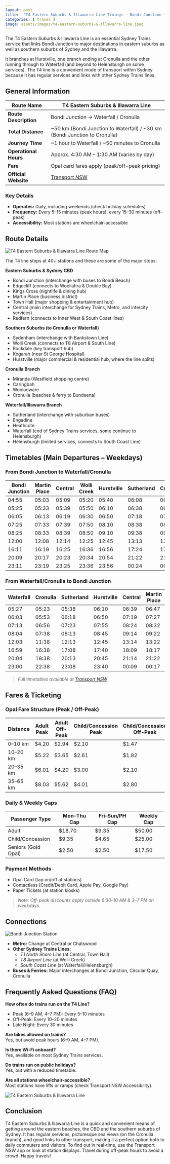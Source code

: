 ```yaml
---
layout: post
title:  "T4 Eastern Suburbs & Illawarra Line Timings – Bondi Junction to Waterfall or Cronulla"
categories: [ travel ]
image: assets/images/t4-eastern-suburbs-&-illawarra-line.jpeg
---
```


The T4 Eastern Suburbs & Illawarra Line is an essential Sydney Trains service that links Bondi Junction to major destinations in eastern suburbs as well as southern suburbs of Sydney and the Illawarra.  

It branches at Hurstville, one branch ending at Cronulla and the other running through to Waterfall (and beyond to Helensburgh on some services). The T4 line is a convenient mode of transport within Sydney because it has regular services and links with other Sydney Trains lines.

## General Information
| **Route Name** | T4 Eastern Suburbs & Illawarra Line |
|----------------|-------------------------------------|
| **Route Description** | Bondi Junction → Waterfall / Cronulla |
| **Total Distance** | ~50 km (Bondi Junction to Waterfall) / ~30 km (Bondi Junction to Cronulla) |
| **Journey Time** | ~1 hour to Waterfall / ~50 minutes to Cronulla |
| **Operational Hours** | Approx. 4:30 AM – 1:30 AM (varies by day) |
| **Fare** | Opal card fares apply (peak/off-peak pricing) |
| **Official Website** | [Transport NSW](https://transportnsw.info/) |

### Key Details
- **Operates:** Daily, including weekends (check holiday schedules)  
- **Frequency:** Every 5–15 minutes (peak hours), every 15–30 minutes (off-peak)  
- **Accessibility:** Most stations are wheelchair-accessible  

## Route Details

![T4 Eastern Suburbs & Illawarra Line Route Map](/assets/images/t4-eastern-suburbs-&-illawarra-line-route-map.jpg)

The T4 line stops at 40+ stations and these are some of the major stops:

**Eastern Suburbs & Sydney CBD**  
- Bondi Junction (interchange with buses to Bondi Beach)  
- Edgecliff (connects to Woollahra & Double Bay)  
- Kings Cross (nightlife & dining hub)  
- Martin Place (business district)  
- Town Hall (major shopping & entertainment hub)  
- Central (main interchange for Sydney Trains, Metro, and intercity services)  
- Redfern (connects to Inner West & South Coast lines)  

**Southern Suburbs (to Cronulla or Waterfall)**  
- Sydenham (interchange with Bankstown Line)  
- Wolli Creek (connects to T8 Airport & South Line)  
- Rockdale (key transport hub)  
- Kogarah (near St George Hospital)  
- Hurstville (major commercial & residential hub, where the line splits)  

**Cronulla Branch**  
- Miranda (Westfield shopping centre)  
- Caringbah  
- Woolooware  
- Cronulla (beaches & ferry to Bundeena)  

**Waterfall/Illawarra Branch**  
- Sutherland (interchange with suburban buses)  
- Engadine  
- Heathcote  
- Waterfall (end of Sydney Trains services, some continue to Helensburgh)  
- Helensburgh (limited services, connects to South Coast Line)  

## Timetables (Main Departures – Weekdays)

### From Bondi Junction to Waterfall/Cronulla

| Bondi Junction | Martin Place | Central | Wolli Creek | Hurstville | Sutherland | Cronulla | Waterfall |
|----------------|--------------|---------|--------------|------------|-------------|----------|-----------|
| 04:55          | 05:03        | 05:09   | 05:20        | 05:40      | 06:08       | 06:23    | 06:33     |
| 05:25          | 05:33        | 05:39   | 05:50        | 06:10      | 06:38       | 06:53    | 07:03     |
| 06:05          | 06:13        | 06:19   | 06:30        | 06:50      | 07:18       | 07:33    | 07:43     |
| 07:25          | 07:33        | 07:39   | 07:50        | 08:10      | 08:38       | 08:53    | 09:03     |
| 08:25          | 08:33        | 08:39   | 08:50        | 09:10      | 09:38       | 09:53    | 10:03     |
| 12:00          | 12:08        | 12:14   | 12:25        | 12:45      | 13:13       | 13:28    | 13:38     |
| 16:11          | 16:19        | 16:25   | 16:36        | 16:56      | 17:24       | 17:39    | 17:49     |
| 20:09          | 20:17        | 20:23   | 20:34        | 20:54      | 21:22       | 21:37    | 21:47     |
| 23:11          | 23:19        | 23:25   | 23:36        | 23:56      | 00:24       | 00:39    | 00:49     |

### From Waterfall/Cronulla to Bondi Junction

| Waterfall | Cronulla | Sutherland | Hurstville | Central | Martin Place | Bondi Junction |
|-----------|----------|------------|------------|---------|---------------|----------------|
| 05:27     | 05:23    | 05:38      | 06:10      | 06:39   | 06:47         | 06:55          |
| 06:03     | 05:53    | 06:18      | 06:50      | 07:19   | 07:27         | 07:35          |
| 07:13     | 06:56    | 07:23      | 07:55      | 08:24   | 08:32         | 08:40          |
| 08:04     | 07:38    | 08:13      | 08:45      | 09:14   | 09:22         | 09:30          |
| 12:03     | 11:38    | 12:13      | 12:45      | 13:14   | 13:22         | 13:30          |
| 16:59     | 16:38    | 17:08      | 17:40      | 18:09   | 18:17         | 18:25          |
| 20:04     | 19:38    | 20:13      | 20:45      | 21:14   | 21:22         | 21:30          |
| 23:00     | 22:38    | 23:08      | 23:40      | 00:09   | 00:17         | 00:25          |

> *Full timetables available at [Transport NSW](https://transportnsw.info/)*

## Fares & Ticketing

### Opal Fare Structure (Peak / Off-Peak)

| Distance   | Adult Peak | Adult Off-Peak | Child/Concession Peak | Child/Concession Off-Peak |
|------------|------------|----------------|------------------------|----------------------------|
| 0–10 km    | $4.20      | $2.94          | $2.10                  | $1.47                      |
| 10–20 km   | $5.22      | $3.65          | $2.61                  | $1.82                      |
| 20–35 km   | $6.01      | $4.20          | $3.00                  | $2.10                      |
| 35–65 km   | $8.03      | $5.62          | $4.01                  | $2.80                      |

### Daily & Weekly Caps

| Passenger Type     | Mon–Thu Cap | Fri–Sun/PH Cap | Weekly Cap |
|--------------------|-------------|----------------|------------|
| Adult              | $18.70      | $9.35          | $50.00     |
| Child/Concession   | $9.35       | $4.65          | $25.00     |
| Seniors (Gold Opal)| $2.50       | $2.50          | $17.50     |

### Payment Methods
- Opal Card (tap on/off at stations)  
- Contactless (Credit/Debit Card, Apple Pay, Google Pay)  
- Paper Tickets (at station kiosks)  

> *Note: Off-peak discounts apply outside 6:30–10 AM & 3–7 PM on weekdays.*

## Connections

![Bondi Junction Station](/assets/images/bondi-junction-station.jpg)

- **Metro:** Change at Central or Chatswood  
- **Other Sydney Trains Lines:**  
  - *T1 North Shore Line* (at Central, Town Hall)  
  - *T8 Airport Line* (at Wolli Creek)  
  - *South Coast Line* (at Waterfall/Helensburgh)  
- **Buses & Ferries:** Major interchanges at Bondi Junction, Circular Quay, Cronulla  

## Frequently Asked Questions (FAQ)

**How often do trains run on the T4 Line?**  
- Peak (6–9 AM, 4–7 PM): Every 5–10 minutes  
- Off-Peak: Every 10–20 minutes  
- Late Night: Every 30 minutes  

**Are bikes allowed on trains?**  
Yes, but avoid peak hours (6–9 AM, 4–7 PM).  

**Is there Wi-Fi onboard?**  
Yes, available on most Sydney Trains services.  

**Do trains run on public holidays?**  
Yes, but with a reduced timetable.  

**Are all stations wheelchair-accessible?**  
Most stations have lifts or ramps (check Transport NSW Accessibility).  

![T4 Eastern Suburbs & Illawarra Line](/assets/images/t4-eastern-suburbs-&-illawarra-line.jpeg)

## Conclusion
T4 Eastern Suburbs & Illawarra Line is a quick and convenient means of getting around the eastern beaches, the CBD and the southern suburbs of Sydney. It has regular services, picturesque sea views (on the Cronulla branch), and good links to other transport, making it a perfect option both to daily commuters and visitors. To find out in real-time, use the Transport NSW app or look at station displays. Travel during off-peak hours to avoid a crowd. Happy travels!
